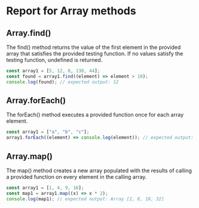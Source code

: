 # Report for Array methods

## Array.find()

The find() method returns the value of the first element in the provided array that satisfies the provided testing function. If no values satisfy the testing function, undefined is returned.

```javascript
const array1 = [5, 12, 8, 130, 44];
const found = array1.find((element) => element > 10);
console.log(found); // expected output: 12
```

## Array.forEach()

The forEach() method executes a provided function once for each array element.

```javascript
const array1 = ["a", "b", "c"];
array1.forEach((element) => console.log(element)); // expected output: "a" "b" "c"
```

## Array.map()

The map() method creates a new array populated with the results of calling a provided function on every element in the calling array.

```javascript
const array1 = [1, 4, 9, 16];
const map1 = array1.map((x) => x * 2);
console.log(map1); // expected output: Array [2, 8, 18, 32]
```
